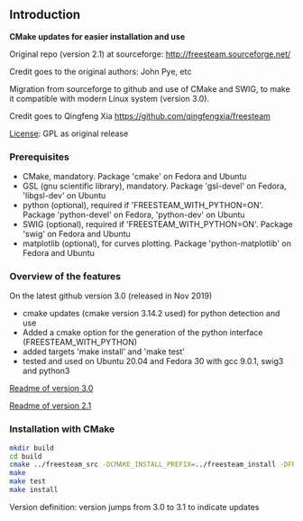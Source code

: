 ## Introduction

**CMake updates for easier installation and use**

Original repo (version 2.1) at sourceforge: <http://freesteam.sourceforge.net/>

Credit goes to the original authors: John Pye, etc

Migration from sourceforge to github and use of CMake and SWIG, to make it compatible with modern Linux system (version 3.0).

Credit goes to Qingfeng Xia <https://github.com/qingfengxia/freesteam>

[License](LICENSE.txt): GPL as original release

### Prerequisites

+ CMake, mandatory. Package 'cmake' on Fedora and Ubuntu
+ GSL (gnu scientific library), mandatory. Package 'gsl-devel' on Fedora, 'libgsl-dev' on Ubuntu
+ python (optional), required if 'FREESTEAM_WITH_PYTHON=ON'. Package 'python-devel' on Fedora, 'python-dev' on Ubuntu
+ SWIG (optional), required if 'FREESTEAM_WITH_PYTHON=ON'. Package 'swig' on Fedora and Ubuntu
+ matplotlib (optional), for curves plotting. Package 'python-matplotlib' on Fedora and Ubuntu

### Overview of the features 

On the latest github version 3.0 (released in Nov 2019)

+ cmake updates (cmake version 3.14.2 used) for python detection and use 
+ Added a cmake option for the generation of the python interface (FREESTEAM_WITH_PYTHON) 
+ added targets 'make install' and 'make test' 
+ tested and used on Ubuntu 20.04 and Fedora 30 with gcc 9.0.1, swig3 and python3

[Readme of version 3.0](README-3.0.md)

[Readme of version 2.1](README-2.1.txt)

### Installation with CMake

```bash
mkdir build
cd build
cmake ../freesteam_src -DCMAKE_INSTALL_PREFIX=../freesteam_install -DFREESTEAM_WITH_PYTHON=ON
make
make test 
make install 
```

Version definition: version jumps from 3.0 to 3.1 to indicate updates

